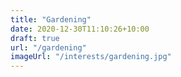 ```yaml
---
title: "Gardening"
date: 2020-12-30T11:10:26+10:00
draft: true
url: "/gardening"
imageUrl: "/interests/gardening.jpg"
---
```

